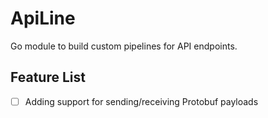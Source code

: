 # ApiLine

Go module to build custom pipelines for API endpoints.

## Feature List

- [ ] Adding support for sending/receiving Protobuf payloads
